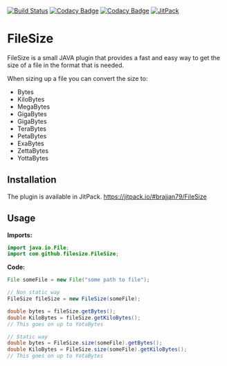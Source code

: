 [![Build Status](https://travis-ci.com/brajjan79/FileSize.svg?branch=main)](https://travis-ci.com/brajjan79/FileSize)
[![Codacy Badge](https://app.codacy.com/project/badge/Grade/c866c4f4c44c4ea8bf539031c235a8a3)](https://www.codacy.com/gh/brajjan79/FileSize/dashboard?utm_source=github.com&amp;utm_medium=referral&amp;utm_content=brajjan79/FileSize&amp;utm_campaign=Badge_Grade)
[![Codacy Badge](https://app.codacy.com/project/badge/Coverage/c866c4f4c44c4ea8bf539031c235a8a3)](https://www.codacy.com/gh/brajjan79/FileSize/dashboard?utm_source=github.com&utm_medium=referral&utm_content=brajjan79/FileSize&utm_campaign=Badge_Coverage)
[![JitPack](https://jitpack.io/v/brajjan79/FileSize.svg)](https://jitpack.io/#brajjan79/FileSize)

# FileSize
FileSize is a small JAVA plugin that provides a fast and easy way to get the size of a file in the format that is needed.

When sizing up a file you can convert the size to:
* Bytes
* KiloBytes
* MegaBytes
* GigaBytes
* GigaBytes
* TeraBytes
* PetaBytes
* ExaBytes
* ZettaBytes
* YottaBytes

## Installation

The plugin is available in JitPack.
https://jitpack.io/#brajjan79/FileSize

## Usage

**Imports:**
```JAVA
import java.io.File;
import com.github.filesize.FileSize;
```

**Code:**
```JAVA
File someFile = new File("some path to file");

// Non static way
FileSize fileSize = new FileSize(someFile);

double bytes = fileSize.getBytes();
double KiloBytes = fileSize.getKiloBytes();
// This goes on up to YotaBytes

// Static way
double bytes = FileSize.size(someFile).getBytes();
double KiloBytes = FileSize.size(someFile).getKiloBytes();
// This goes on up to YotaBytes
```
